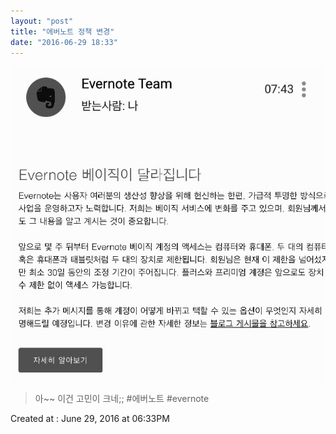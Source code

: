 ```yaml
---
layout: "post"
title: "에버노트 정책 변경"
date: "2016-06-29 18:33"
---
```


![Images](/media/2016/06/IMG_8710.jpg)

> 아~~ 이건 고민이 크네;; #에버노트 #evernote

Created at : June 29, 2016 at 06:33PM
